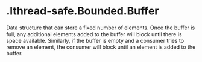 # .lthread-safe.Bounded.Buffer
Data structure that can store a fixed number of elements. Once the buffer is full, any additional elements added to the buffer will block until there is space available. Similarly, if the buffer is empty and a consumer tries to remove an element, the consumer will block until an element is added to the buffer.
